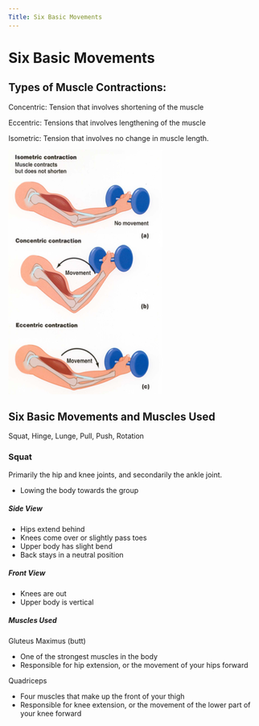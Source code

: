 ```yaml
---
Title: Six Basic Movements
---
```




# Six Basic Movements

## Types of Muscle Contractions:

Concentric: Tension that involves shortening of the muscle 

Eccentric: Tensions that involves lengthening of the muscle

Isometric: Tension that involves no change in muscle length. 

<img src="https://raw.githubusercontent.com/irwinchyi/imgbed/master/img/how-muscles-work.png" style="zoom: 50%;" />

## Six Basic Movements and Muscles Used

Squat, Hinge, Lunge, Pull, Push, Rotation

### Squat

Primarily the hip and knee joints, and secondarily the ankle joint. 

- Lowing the body towards the group

##### Side View

- Hips extend behind
- Knees come over or slightly pass toes 
- Upper body has slight bend 
- Back stays in a neutral position 

##### Front View 

- Knees are out 
- Upper body is vertical 

##### Muscles Used

Gluteus Maximus (butt)

- One of the strongest muscles in the body 
- Responsible for hip extension, or the movement of your hips forward

Quadriceps

- Four muscles that make up the front of your thigh
- Responsible for knee extension, or the movement of the lower part of your knee forward

